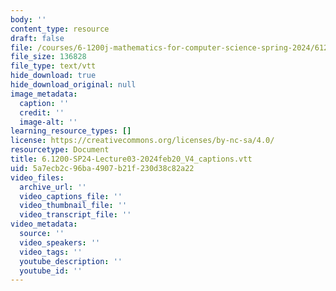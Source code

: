 ```yaml
---
body: ''
content_type: resource
draft: false
file: /courses/6-1200j-mathematics-for-computer-science-spring-2024/61200-sp24-lecture03-2024feb20_v4_captions.vtt
file_size: 136828
file_type: text/vtt
hide_download: true
hide_download_original: null
image_metadata:
  caption: ''
  credit: ''
  image-alt: ''
learning_resource_types: []
license: https://creativecommons.org/licenses/by-nc-sa/4.0/
resourcetype: Document
title: 6.1200-SP24-Lecture03-2024feb20_V4_captions.vtt
uid: 5a7ecb2c-96ba-4907-b21f-230d38c82a22
video_files:
  archive_url: ''
  video_captions_file: ''
  video_thumbnail_file: ''
  video_transcript_file: ''
video_metadata:
  source: ''
  video_speakers: ''
  video_tags: ''
  youtube_description: ''
  youtube_id: ''
---
```

